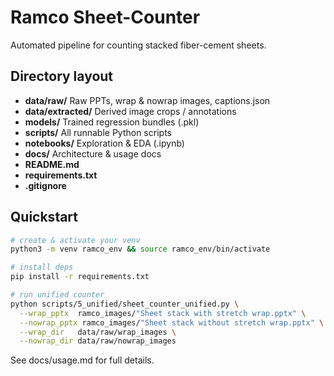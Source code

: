 # Ramco Sheet-Counter

Automated pipeline for counting stacked fiber-cement sheets.

## Directory layout

- **data/raw/**      Raw PPTs, wrap & nowrap images, captions.json  
- **data/extracted/** Derived image crops / annotations  
- **models/**        Trained regression bundles (.pkl)  
- **scripts/**       All runnable Python scripts  
- **notebooks/**     Exploration & EDA (.ipynb)  
- **docs/**          Architecture & usage docs  
- **README.md**  
- **requirements.txt**  
- **.gitignore**

## Quickstart

```bash
# create & activate your venv
python3 -m venv ramco_env && source ramco_env/bin/activate

# install deps
pip install -r requirements.txt

# run unified counter
python scripts/5_unified/sheet_counter_unified.py \
  --wrap_pptx  ramco_images/"Sheet stack with stretch wrap.pptx" \
  --nowrap_pptx ramco_images/"Sheet stack without stretch wrap.pptx" \
  --wrap_dir   data/raw/wrap_images \
  --nowrap_dir data/raw/nowrap_images
```

See docs/usage.md for full details.

